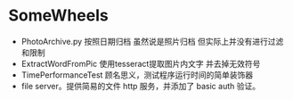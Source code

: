 # SomeWheels

- PhotoArchive.py 按照日期归档 虽然说是照片归档 但实际上并没有进行过滤和限制
- ExtractWordFromPic 使用tesseract提取图片内文字 并去掉无效符号
- TimePerformanceTest 顾名思义，测试程序运行时间的简单装饰器
- file server。提供简易的文件 http 服务，并添加了 basic auth 验证。

